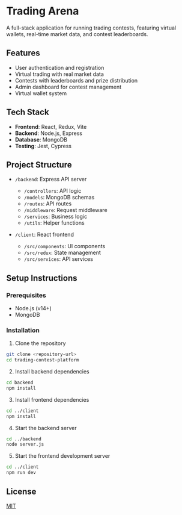 # Trading Arena

A full-stack application for running trading contests, featuring virtual wallets, real-time market data, and contest leaderboards.

## Features

- User authentication and registration
- Virtual trading with real market data
- Contests with leaderboards and prize distribution
- Admin dashboard for contest management
- Virtual wallet system

## Tech Stack

- **Frontend**: React, Redux, Vite
- **Backend**: Node.js, Express
- **Database**: MongoDB
- **Testing**: Jest, Cypress

## Project Structure

- `/backend`: Express API server
  - `/controllers`: API logic
  - `/models`: MongoDB schemas
  - `/routes`: API routes
  - `/middleware`: Request middleware
  - `/services`: Business logic
  - `/utils`: Helper functions
  
- `/client`: React frontend
  - `/src/components`: UI components
  - `/src/redux`: State management
  - `/src/services`: API services

## Setup Instructions

### Prerequisites

- Node.js (v14+)
- MongoDB

### Installation

1. Clone the repository
```bash
git clone <repository-url>
cd trading-contest-platform
```

2. Install backend dependencies
```bash
cd backend
npm install
```

3. Install frontend dependencies
```bash
cd ../client
npm install
```

4. Start the backend server
```bash
cd ../backend
node server.js
```

5. Start the frontend development server
```bash
cd ../client
npm run dev
```

## License

[MIT](LICENSE) 
